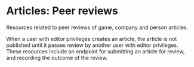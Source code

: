 # <a name="peer_reviews_intro"></a>Articles: Peer reviews

Resources related to peer reviews of game, company and person articles.

When a user with editor privileges creates an article, the article is not published until it passes review by another user with editor privileges. These resources include an endpoint for submitting an article for review, and recording the outcome of the review.
